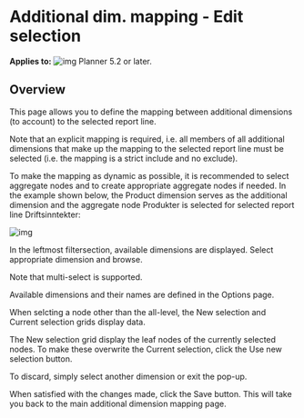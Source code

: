 # Additional dim. mapping - Edit selection

**Applies to:** ![img](https://profitbasedocs.blob.core.windows.net/icons/yes-icon.png) Planner 5.2 or later.

## Overview

This page allows you to define the mapping between additional dimensions (to account) to the selected report line.

Note that an explicit mapping is required, i.e. all members of all additional dimensions that make up the mapping to the selected report line must be selected (i.e. the mapping is a strict include and no exclude).

To make the mapping as dynamic as possible, it is recommended to select aggregate nodes and to create appropriate aggregate nodes if needed. In the example shown below, the Product dimension serves as the additional dimension and the aggregate node Produkter is selected for selected report line Driftsinntekter:

![img](https://profitbasedocs.blob.core.windows.net/enduserhelp/images/AdditionalDimMapping2.JPG)

In the leftmost filtersection, available dimensions are displayed. Select appropriate dimension and browse.

Note that multi-select is supported.

Available dimensions and their names are defined in the Options page.

When selcting a node other than the all-level, the New selection and Current selection grids display data.

The New selection grid display the leaf nodes of the currently selected nodes. To make these overwrite the Current selection, click the Use new selection button.

To discard, simply select another dimension or exit the pop-up.

When satisfied with the changes made, click the Save button. This will take you back to the main additional dimension mapping page.

